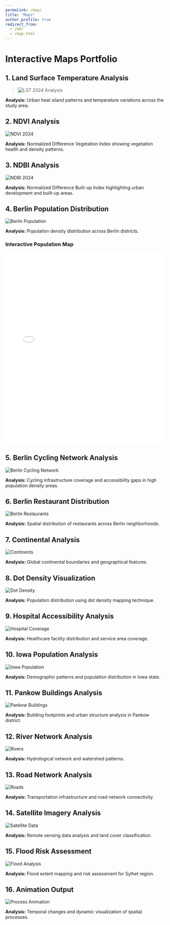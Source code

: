 ```yaml
---
permalink: /map/
title: "Maps"
author_profile: true
redirect_from:
  - /md/
  - /map.html
---
```


# Interactive Maps Portfolio

## 1. Land Surface Temperature Analysis
><img title="Land Surface Temperature 2024" alt="LST 2024 Analysis" src="C:\RMTPROJECTS\portfolio\rafi.io\images\LST2024.png">

**Analysis:** Urban heat island patterns and temperature variations across the study area.

## 2. NDVI Analysis
<img title="NDVI Analysis 2024" alt="NDVI 2024" src="/images/2024_ndvi.png">

**Analysis:** Normalized Difference Vegetation Index showing vegetation health and density patterns.

## 3. NDBI Analysis
<img title="NDBI Analysis 2024" alt="NDBI 2024" src="/images/2024_ndbi.png">

**Analysis:** Normalized Difference Built-up Index highlighting urban development and built-up areas.

## 4. Berlin Population Distribution
<img title="Berlin Population Distribution" alt="Berlin Population" src="/images/berlin_population.png">

**Analysis:** Population density distribution across Berlin districts.

### Interactive Population Map
<iframe src="/files/Berlin_Population_2022.html" width="100%" height="600" frameborder="0"></iframe>

## 5. Berlin Cycling Network Analysis
<img title="Berlin Cycling Network Coverage" alt="Berlin Cycling Network" src="/images/Berlin_cycling_network_&_pop.png">

**Analysis:** Cycling infrastructure coverage and accessibility gaps in high population density areas.

## 6. Berlin Restaurant Distribution
<img title="Berlin Restaurant Distribution" alt="Berlin Restaurants" src="/images/berlin_restaurants.png">

**Analysis:** Spatial distribution of restaurants across Berlin neighborhoods.

## 7. Continental Analysis
<img title="Continental Boundaries" alt="Continents" src="/images/continents.png">

**Analysis:** Global continental boundaries and geographical features.

## 8. Dot Density Visualization
<img title="Dot Density Population Map" alt="Dot Density" src="/images/dotdensity1.png">

**Analysis:** Population distribution using dot density mapping technique.

## 9. Hospital Accessibility Analysis
<img title="Hospital Coverage Analysis" alt="Hospital Coverage" src="/images/HOSPITAL2.png">

**Analysis:** Healthcare facility distribution and service area coverage.

## 10. Iowa Population Analysis
<img title="Iowa Population Distribution" alt="Iowa Population" src="/images/iowa2.png">

**Analysis:** Demographic patterns and population distribution in Iowa state.

## 11. Pankow Buildings Analysis
<img title="Pankow Building Footprints" alt="Pankow Buildings" src="/images/pankow_buildings.png">

**Analysis:** Building footprints and urban structure analysis in Pankow district.

## 12. River Network Analysis
<img title="River Network System" alt="Rivers" src="/images/Rivers.png">

**Analysis:** Hydrological network and watershed patterns.

## 13. Road Network Analysis
<img title="Road Network Infrastructure" alt="Roads" src="/images/roads.png">

**Analysis:** Transportation infrastructure and road network connectivity.

## 14. Satellite Imagery Analysis
<img title="Satellite Data Analysis" alt="Satellite Data" src="/images/snap2024-10-26-11-24-56.png">

**Analysis:** Remote sensing data analysis and land cover classification.

## 15. Flood Risk Assessment
<img title="Sylhet Flood Analysis" alt="Flood Analysis" src="/images/sylhetfloodjune.png">

**Analysis:** Flood extent mapping and risk assessment for Sylhet region.

## 16. Animation Output
<img title="Temporal Process Animation" alt="Process Animation" src="/images/output.gif">

**Analysis:** Temporal changes and dynamic visualization of spatial processes.